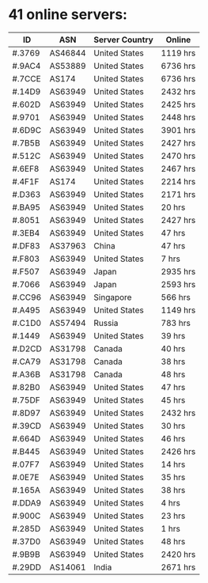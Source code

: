 # 41 online servers:

| ID | ASN | Server Country | Online |
| ------ | ------ | ------ | ------ |
| #.3769 | AS46844 | United States | 1119 hrs |
| #.9AC4 | AS53889 | United States | 6736 hrs |
| #.7CCE | AS174 | United States | 6736 hrs |
| #.14D9 | AS63949 | United States | 2432 hrs |
| #.602D | AS63949 | United States | 2425 hrs |
| #.9701 | AS63949 | United States | 2448 hrs |
| #.6D9C | AS63949 | United States | 3901 hrs |
| #.7B5B | AS63949 | United States | 2427 hrs |
| #.512C | AS63949 | United States | 2470 hrs |
| #.6EF8 | AS63949 | United States | 2467 hrs |
| #.4F1F | AS174 | United States | 2214 hrs |
| #.D363 | AS63949 | United States | 2171 hrs |
| #.BA95 | AS63949 | United States | 20 hrs |
| #.8051 | AS63949 | United States | 2427 hrs |
| #.3EB4 | AS63949 | United States | 47 hrs |
| #.DF83 | AS37963 | China | 47 hrs |
| #.F803 | AS63949 | United States | 7 hrs |
| #.F507 | AS63949 | Japan | 2935 hrs |
| #.7066 | AS63949 | Japan | 2593 hrs |
| #.CC96 | AS63949 | Singapore | 566 hrs |
| #.A495 | AS63949 | United States | 1149 hrs |
| #.C1D0 | AS57494 | Russia | 783 hrs |
| #.1449 | AS63949 | United States | 39 hrs |
| #.D2CD | AS31798 | Canada | 40 hrs |
| #.CA79 | AS31798 | Canada | 38 hrs |
| #.A36B | AS31798 | Canada | 48 hrs |
| #.82B0 | AS63949 | United States | 47 hrs |
| #.75DF | AS63949 | United States | 45 hrs |
| #.8D97 | AS63949 | United States | 2432 hrs |
| #.39CD | AS63949 | United States | 30 hrs |
| #.664D | AS63949 | United States | 46 hrs |
| #.B445 | AS63949 | United States | 2426 hrs |
| #.07F7 | AS63949 | United States | 14 hrs |
| #.0E7E | AS63949 | United States | 35 hrs |
| #.165A | AS63949 | United States | 38 hrs |
| #.DDA9 | AS63949 | United States | 4 hrs |
| #.900C | AS63949 | United States | 23 hrs |
| #.285D | AS63949 | United States | 1 hrs |
| #.37D0 | AS63949 | United States | 48 hrs |
| #.9B9B | AS63949 | United States | 2420 hrs |
| #.29DD | AS14061 | India | 2671 hrs |

